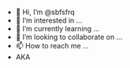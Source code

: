 - 👋 Hi, I’m @sbfsfrq
- 👀 I’m interested in ...
- 🌱 I’m currently learning ...
- 💞️ I’m looking to collaborate on ...
- 📫 How to reach me ...
- AKA
<!---
sbfsfrq/sbfsfrq is a ✨ special ✨ repository because its `README.md` (this file) appears on your GitHub profile.
You can click the Preview link to take a look at your changes.
--->
